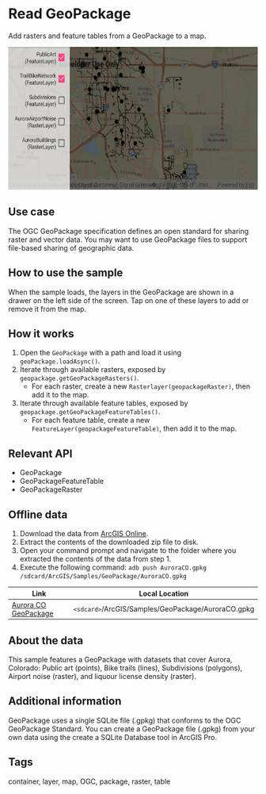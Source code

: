 # Read GeoPackage

Add rasters and feature tables from a GeoPackage to a map.

![Image of read GeoPackage](read-geopackage.png)

## Use case

The OGC GeoPackage specification defines an open standard for sharing raster and vector data. You may want to use GeoPackage files to support file-based sharing of geographic data.

## How to use the sample

When the sample loads, the layers in the GeoPackage are shown in a drawer on the left side of the screen. Tap on one of these layers to add or remove it from the map.

## How it works

1. Open the `GeoPackage` with a path and load it using `geoPackage.loadAsync()`.
2. Iterate through available rasters, exposed by `geopackage.getGeoPackageRasters()`.
    * For each raster, create a new `Rasterlayer(geopackageRaster)`, then add it to the map.
3. Iterate through available feature tables, exposed by `geopackage.getGeoPackageFeatureTables()`.
    * For each feature table, create a new `FeatureLayer(geopackageFeatureTable)`, then add it to the map.

## Relevant API

* GeoPackage
* GeoPackageFeatureTable
* GeoPackageRaster

## Offline data
1. Download the data from [ArcGIS Online](https://www.arcgis.com/home/item.html?id=68ec42517cdd439e81b036210483e8e7).
1. Extract the contents of the downloaded zip file to disk.
1. Open your command prompt and navigate to the folder where you extracted the contents of the data from step 1.
1. Execute the following command: `adb push AuroraCO.gpkg /sdcard/ArcGIS/Samples/GeoPackage/AuroraCO.gpkg`

Link | Local Location
---------|-------|
|[Aurora CO GeoPackage](https://www.arcgis.com/home/item.html?id=68ec42517cdd439e81b036210483e8e7)| `<sdcard>`/ArcGIS/Samples/GeoPackage/AuroraCO.gpkg|

## About the data

This sample features a GeoPackage with datasets that cover Aurora, Colorado: Public art (points), Bike trails (lines), Subdivisions (polygons), Airport noise (raster), and liquour license density (raster).

## Additional information

GeoPackage uses a single SQLite file (.gpkg) that conforms to the OGC GeoPackage Standard. You can create a GeoPackage file (.gpkg) from your own data using the create a SQLite Database tool in ArcGIS Pro.
	
## Tags

container, layer, map, OGC, package, raster, table

